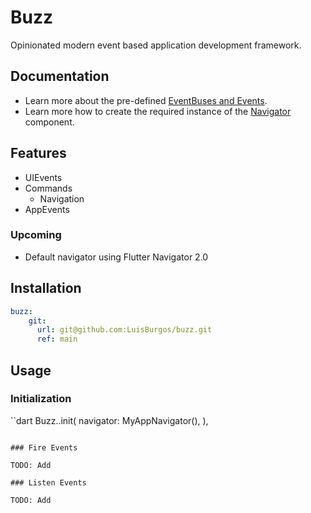 # Buzz

Opinionated modern event based application development framework. 

## Documentation

- Learn more about the pre-defined [EventBuses and Events](./docs/EVENT_BUSES.md).
- Learn more how to create the required instance of the [Navigator](./docs/NAVIGATOR.md) component.

## Features

- UIEvents
- Commands
  - Navigation
- AppEvents

### Upcoming

- Default navigator using Flutter Navigator 2.0 

## Installation

```yaml
buzz:
    git:
      url: git@github.com:LuisBurgos/buzz.git
      ref: main
```

## Usage

### Initialization

``dart
Buzz..init(
  navigator: MyAppNavigator(),
),
```

### Fire Events

TODO: Add

### Listen Events

TODO: Add

